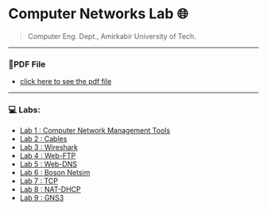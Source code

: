# Computer Networks Lab 🌐

> Computer Eng. Dept., Amirkabir University of Tech.
 
---

### 📝PDF File

- [click here to see the pdf file](https://github.com/amir78729/Computer-Networks-Lab/blob/main/CN_Lab_S2_99.pdf)

---

### 💻 Labs:

- [Lab 1 : Computer Network Management Tools](https://github.com/amir78729/Computer-Networks-Lab/tree/main/Lab-01)
- [Lab 2 : Cables](https://github.com/amir78729/Computer-Networks-Lab/tree/main/Lab-02)
- [Lab 3 : Wireshark](https://github.com/amir78729/Computer-Networks-Lab/tree/main/Lab-03%20(wireshark))
- [Lab 4 : Web-FTP](https://github.com/amir78729/Computer-Networks-Lab/tree/main/Lab-04%20(web-ftp))
- [Lab 5 : Web-DNS](https://github.com/amir78729/Computer-Networks-Lab/tree/main/Lab-05%20(web-DNS))
- [Lab 6 : Boson Netsim](https://github.com/amir78729/Computer-Networks-Lab/tree/main/Lab-06%20(Boson))
- [Lab 7 : TCP](https://github.com/amir78729/Computer-Networks-Lab/tree/main/Lab-07%20(TCP))
- [Lab 8 : NAT-DHCP](https://github.com/amir78729/Computer-Networks-Lab/tree/main/Lab-08%20(NAT%20%26%20DHCP))
- [Lab 9 : GNS3](https://github.com/amir78729/Computer-Networks-Lab/tree/main/Lab-09%20(GNS3))
